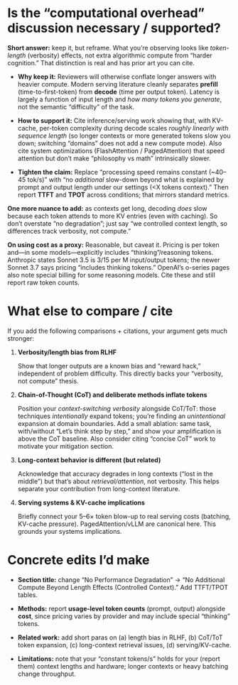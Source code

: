 # **Is the “computational overhead” discussion necessary / supported?**

**Short answer:** keep it, but reframe. What you’re observing looks like *token-length* (verbosity) effects, not extra algorithmic compute from “harder cognition.” That distinction is real and has prior art you can cite.

* **Why keep it:** Reviewers will otherwise conflate longer answers with heavier compute. Modern serving literature cleanly separates **prefill** (time-to-first-token) from **decode** (time per output token). Latency is largely a function of input length and *how many tokens you generate*, not the semantic “difficulty” of the task. 

* **How to support it:** Cite inference/serving work showing that, with KV-cache, per-token complexity during decode scales *roughly linearly with sequence length* (so longer contexts or more generated tokens slow you down; switching “domains” does not add a new compute mode). Also cite system optimizations (FlashAttention / PagedAttention) that speed attention but don’t make “philosophy vs math” intrinsically slower. 

* **Tighten the claim:** Replace “processing speed remains constant (\~40–45 tok/s)” with “no *additional* slow-down beyond what is explained by prompt and output length under our settings (\<X tokens context).” Then report **TTFT** and **TPOT** across conditions; that mirrors standard metrics. 

**One more nuance to add:** as contexts get long, decoding *does* slow because each token attends to more KV entries (even with caching). So don’t overstate “no degradation”; just say “we controlled context length, so differences track verbosity, not compute.” 

**On using cost as a proxy:** Reasonable, but caveat it. Pricing is per token and—in some models—explicitly includes “thinking”/reasoning tokens. Anthropic states Sonnet 3.5 is $3/$15 per M input/output tokens; the newer Sonnet 3.7 says pricing “includes thinking tokens.” OpenAI’s o-series pages also note special billing for some reasoning models. Cite these and still report raw token counts. 

# **What else to compare / cite**

If you add the following comparisons \+ citations, your argument gets much stronger:

1. **Verbosity/length bias from RLHF**

    Show that longer outputs are a known bias and “reward hack,” independent of problem difficulty. This directly backs your “verbosity, not compute” thesis. 

2. **Chain-of-Thought (CoT) and deliberate methods inflate tokens**

    Position your *context-switching verbosity* alongside CoT/ToT: those techniques *intentionally* expand tokens; you’re finding an *unintentional* expansion at domain boundaries. Add a small ablation: same task, with/without “Let’s think step by step,” and show your amplification is above the CoT baseline. Also consider citing “concise CoT” work to motivate your mitigation section. 

3. **Long-context behavior is different (but related)**

    Acknowledge that accuracy degrades in long contexts (“lost in the middle”) but that’s about *retrieval/attention*, not verbosity. This helps separate your contribution from long-context literature. 

4. **Serving systems & KV-cache implications**

    Briefly connect your 5–6× token blow-up to real serving costs (batching, KV-cache pressure). PagedAttention/vLLM are canonical here. This grounds your systems implications. 

# **Concrete edits I’d make**

* **Section title:** change “No Performance Degradation” → “No Additional Compute Beyond Length Effects (Controlled Context).” Add TTFT/TPOT tables. 

* **Methods:** report **usage-level token counts** (prompt, output) alongside **cost**, since pricing varies by provider and may include special “thinking” tokens. 

* **Related work:** add short paras on (a) length bias in RLHF, (b) CoT/ToT token expansion, (c) long-context retrieval issues, (d) serving/KV-cache. 

* **Limitations:** note that your “constant tokens/s” holds for your (report them) context lengths and hardware; longer contexts or heavy batching change throughput.

